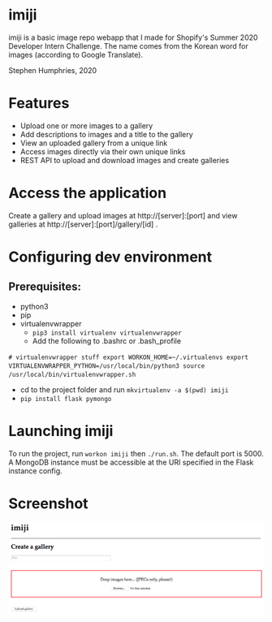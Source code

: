 # imiji
imiji is a basic image repo webapp that I made for Shopify's Summer 2020 Developer Intern Challenge. The name comes from the Korean word for images (according to Google Translate).

Stephen Humphries, 2020

# Features
- Upload one or more images to a gallery
- Add descriptions to images and a title to the gallery
- View an uploaded gallery from a unique link
- Access images directly via their own unique links
- REST API to upload and download images and create galleries

# Access the application
Create a gallery and upload images at http://[server]:[port] and view galleries at http://[server]:[port]/gallery/[id] .

# Configuring dev environment
## Prerequisites:

- python3
- pip
- virtualenvwrapper
    - `pip3 install virtualenv virtualenvwrapper`
    - Add the following to .bashrc or .bash_profile

`# virtualenvwrapper stuff
export WORKON_HOME=~/.virtualenvs
export VIRTUALENVWRAPPER_PYTHON=/usr/local/bin/python3
source /usr/local/bin/virtualenvwrapper.sh`

- cd to the project folder and run `mkvirtualenv -a $(pwd) imiji`
- `pip install flask pymongo`

# Launching imiji
To run the project, run `workon imiji` then `./run.sh`. The default port is 5000. A MongoDB instance must be accessible at the URI specified in the Flask instance config.

# Screenshot
![imiji gallery creation page](imiji_create_gallery.png?raw=true "Title")
